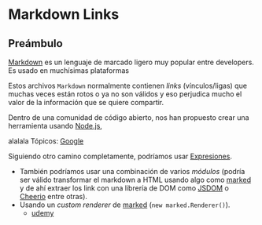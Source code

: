 # Markdown Links

## Preámbulo

[Markdown](https://es.wikipedia.org/wiki/Markdown) es un lenguaje de marcado
ligero muy popular entre developers. Es usado en muchísimas plataformas 

Estos archivos `Markdown` normalmente contienen _links_ (vínculos/ligas) que
muchas veces están rotos o ya no son válidos y eso perjudica mucho el valor de
la información que se quiere compartir.

Dentro de una comunidad de código abierto, nos han propuesto crear una
herramienta usando [Node.js](https://nodejs.org/),

alalala Tópicos: [Google](http://google.com/)

Siguiendo otro camino completamente, podríamos usar
  [Expresiones](https://developer.mozilla.org/es/docs/Web/JavaScript/Guide/Regular_Expressions).
- También podríamos usar una combinación de varios _módulos_ (podría ser válido
  transformar el markdown a HTML usando algo como [marked](https://github.com/markedjs/marked)
  y de ahí extraer los link con una librería de DOM como [JSDOM](https://github.com/jsdom/jsdom)
  o [Cheerio](https://github.com/cheeriojs/cheerio) entre otras).
- Usando un _custom renderer_ de [marked](https://github.com/markedjs/marked)
  (`new marked.Renderer()`).
  - [udemy](https://www.udemy.com/?utm_source=adwords-brand&utm_medium=udemyads&utm_campaign=NEW-AW-PROS-Branded-Search-SP-SPA_._ci__._sl_SPA_._vi__._sd_All_._la_SP_._&tabei=7&utm_term=_._ag_53604040718_._ad_254061738919_._de_c_._dm__._pl__._ti_kwd-310556426868_._li_9047084_._pd__._&gclid=EAIaIQobChMI8e6uutbv5gIVvf7jBx07gA2uEAAYASAAEgK_h_D_BwE)